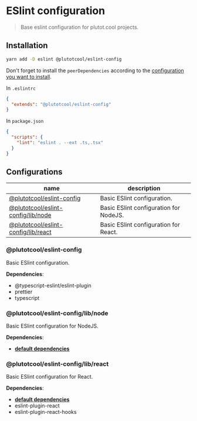 # ESlint configuration

> Base eslint configuration for plutot.cool projects.

## Installation

```bash
yarn add -D eslint @plutotcool/eslint-config
```

Don't forget to install the `peerDependencies` according to the [configuration you want to install](#Configurations).

In `.eslintrc`

```json
{
  "extends": "@plutotcool/eslint-config"
}
```

In `package.json`

```json
{
  "scripts": {
    "lint": "eslint . --ext .ts,.tsx"
  }
}
```

## Configurations

| name                                                                        | description                            |
| --------------------------------------------------------------------------- | -------------------------------------- |
| [@plutotcool/eslint-config](#@plutotcool/eslint-config)                     | Basic ESlint configuration.            |
| [@plutotcool/eslint-config/lib/node](#@plutotcool/eslint-config/lib/node)   | Basic ESlint configuration for NodeJS. |
| [@plutotcool/eslint-config/lib/react](#@plutotcool/eslint-config/lib/react) | Basic ESlint configuration for React.  |

### @plutotcool/eslint-config

Basic ESlint configuration.

**Dependencies**:

- @typescript-eslint/eslint-plugin
- prettier
- typescript

### @plutotcool/eslint-config/lib/node

Basic ESlint configuration for NodeJS.

**Dependencies**:

- **[default dependencies](#@plutotcool/eslint-config)**

### @plutotcool/eslint-config/lib/react

Basic ESlint configuration for React.

**Dependencies**:

- **[default dependencies](#@plutotcool/eslint-config)**
- eslint-plugin-react
- eslint-plugin-react-hooks
